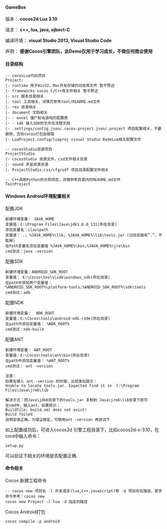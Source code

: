 #### GameBox
版本： **cocos2d Lua 3.10**

语言： **c++, lua, java, ojbect-C**

编译环境： **visual Studio 2013, Visual Studio Code**

声明： **感谢Cocos引擎团队，此Demo仅用于学习成长，不做任何商业使用**

#### 目录结构
```
-- cocosLua代码项目
Project:
|- runtime 用于Win32，Mac开发存储的动态库文件 暂不赘述
|- frameworks cocos C/C++库文件相关 暂不赘述
|- src 脚本目录相关
|- tool 工具相关，详情可参考tool/README.md文件
|- res 资源相关
|- document 文档相关
|- - excel 僵尸射击游戏的配置表
|- - sdk 接入SDK的文件及流程文档
|- .settings/config.json/.cocos-project.json/.project 项目配置相关，不要删除，否则cocos打包会报错
|- LuaProject.config/luaproj visual Studio BadeLua相关配置文件

-- cocosStudio资源项目
ProjectStudio
|- cocosStudio 资源文件，csd文件相关目录
|- sound 声音资源资源
|- ProjectStudio.css/cfg/udf 项目目录配置文件相关

-- C++调用Python的示例项目，详情参考目录内的README.md文件
TestProject
```

#### Windows Android环境配置相关
配置JDK
```
新建环境变量： JAVA_HOME
变量值：C:\Program Files\Java\jdk1.8.0_131(所在目录)
添加变量名：classpath
变量值： .; %JAVA_HOME%\lib; %JAVA_HOME%\lib\tools.jar (记住前面有”.”，不能掉)
在Path变量名添加变量值 %JAVA_HOME%\bin;%JAVA_HOME%\jre\bin
cmd测试：java -version
```

配置SDK
```
新建环境变量：ANDROID_SDK_ROOT
变量值： E:\Cocos\tools\sdk\windows_sdk(所在目录)
在path中添加两个变量值：
%ANDROID_SDK_ROOT%\platform-tools;%ANDROID_SDK_ROOT%\sdk\tools
cmd测试：adb
```

配置NDK
```
新建环境变量：  NDK_ROOT
变量值：E:\Cocos\tools\android-ndk-r10e(所在目录)
在path中添加变量值： %NDK_ROOT%
cmd测试：ndk-build
```

配置ANT
```
新建环境变量： ANT_ROOT
变量值：E:\Cocos\tools\ant\bin(所在目录)
在path中添加变量值： %ANT_ROOT%
cmd测试： ant -version

注意：
如果在输入 ant -version 的时候，出现类似提示：
Unable to locate tools.jar. Expected find it in  C:\Program Files\Java\jre6\lib

解决方式：把Java\jdk6目录下的tools.jar 复制到 Java\jre6\lib目录下即可
在cmd中，输入ant，如果提示：
Buildfile: build.xml does not exist!
Build failed
说明安装正确，为保证稳定，可使用ant -version 再尝试下
```

如上配置成功后，可进入cocos2d 引擎工程目录下，比如cocos2d-x-3.10，在cmd中输入命令：
```
setup.py 
```
可以验证下相关的环境是否配置正确.

#### 命令相关
Cocos 新建工程命令
```
-- cocos new 项目名 -l 开发语言(lua,C++,javaScript)等 -d 项目存在路径，更多命令参考：cocos new
cocos new Project -l lua -d 指定的路径
```
Cocos Android打包
```
cocos compile -p android
```